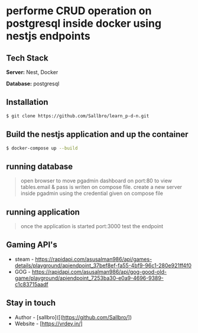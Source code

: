 # performe CRUD operation on postgresql inside docker using nestjs endpoints
## Tech Stack

**Server:** Nest, Docker

**Database:** postgresql

## Installation

```bash
$ git clone https://github.com/Sallbro/learn_p-d-n.git
```

## Build the nestjs application and up the container

```bash
$ docker-compose up --build
```
## running database
> open browser to move pgadmin dashboard on port:80 to view tables.email & pass is writen on compose file.
> create a new server inside pgadmin using the credential given on compose file
## running application 
> once the application is started port:3000
> test the endpoint

## Gaming API's
- steam - https://rapidapi.com/asusalman986/api/games-details/playground/apiendpoint_37bef8ef-fa55-4bf9-96c1-280e921ff4f0
- GOG - https://rapidapi.com/asusalman986/api/gog-good-old-game/playground/apiendpoint_7253ba30-e0a9-4696-9389-c1c83715aadf
## Stay in touch

- Author - [sallbro]([(https://github.com/Sallbro/])
- Website - [https://vrdev.in/]

